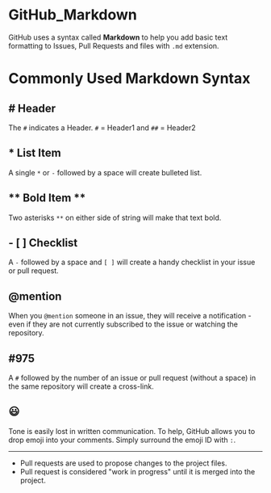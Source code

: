 # GitHub_Markdown
 GitHub uses a syntax called **Markdown** to help you add basic text formatting to Issues, Pull Requests and files with `.md` extension.

 # Commonly Used Markdown Syntax
 
 ## # Header
 The `#` indicates a Header. `#` = Header1 and `##` = Header2

 ## * List Item 
 A single `*` or `-` followed by a space will create bulleted list.

 ## ** Bold Item ** 
 Two asterisks `**` on either side of string will make that text bold.

 ## - [ ] Checklist
 A  `-` followed by a space and `[ ]` will create a handy checklist in your issue or pull request.

 ## @mention
 When you `@mention` someone in an issue, they will receive a notification - even if they are not currently subscribed to the issue or watching the repository.

 ## #975
A `#` followed by the number of an issue or pull request (without a space) in the same repository will create a cross-link.

## :smiley:
Tone is easily lost in written communication. To help, GitHub allows you to drop emoji into your comments. Simply surround the emoji ID with `:`.

--------------------------------------------------------------------------------------------------------------------------------

- Pull requests are used to propose changes to the project files.
- Pull request is considered "work in progress" until it is merged into the project.

 
